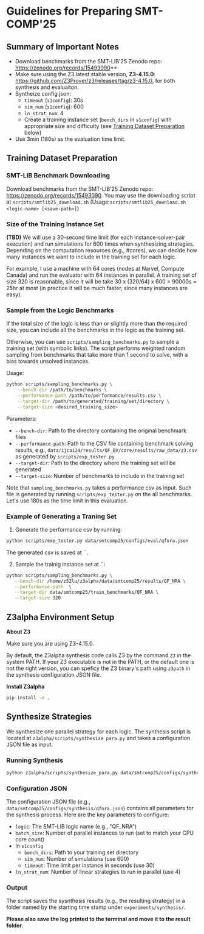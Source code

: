 # Guidelines for Preparing SMT-COMP'25

## Summary of Important Notes

* Download benchmarks from the SMT-LIB'25 Zenodo repo: https://zenodo.org/records/15493090**
* Make sure using the Z3 latest stable version, **Z3-4.15.0**: https://github.com/Z3Prover/z3/releases/tag/z3-4.15.0, for both synthesis and evaluaiton.
* Syntheize config json:
    - `timeout` (`s1config`): 30s
    - `sim_num` (`s1config`): 600
    - `ln_strat_num`: 4
    - Create a training instance set (`bench_dirs` in `s1config`) with appropriate size and difficulty (see [Training Dataset Preparation](#training-dataset-preparation) below)
* Use 3min (180s) as the evaluation time limit.


## Training Dataset Preparation

### SMT-LIB Benchmark Downloading

Download benchmarks from the SMT-LIB'25 Zenodo repo: https://zenodo.org/records/15493090.
You may use the downloading script at `scripts/smtlib25_download.sh` 
(Usage:`scripts/smtlib25_download.sh <logic-name> [<save-path>]`)

### Size of the Training Instance Set

**(TBD)** We will use a 30-second time limit (for each instance-solver-pair execution)
and run simulations for 600 times when synthesizing strategies. 
Depending on the computation resources (e.g., #cores), we can decide how many instances we want to include in the training set for each logic.

For example, I use a machine with 64 cores (nodes at Narvel, Compute Canada)
and run the evaluator with 64 instances in parallel.
A training set of size 320 is reasonable, since it will be take 
30 x (320/64) x 600 = 90000s = 25hr at most (in practice it will be much faster, since many instances are easy). 

### Sample from the Logic Benchmarks

If the total size of the logic is less than or slightly more than the required size, you can include all the benchmarks in the logic as the training set. 

Otherwise, you can use `scripts/sampling_benchmarks.py` to sample a training set (with symbolic links). The script performs weighted random sampling from benchmarks that take more than 1 second to solve, with a bias towards unsolved instances.

Usage:
```bash
python scripts/sampling_benchmarks.py \
    --bench-dir /path/to/benchmarks \
    --performance-path /path/to/performance/results.csv \
    --target-dir /path/to/generated/training/set/directory \
    --target-size <desired_training_size>
```

Parameters:
- `--bench-dir`: Path to the directory containing the original benchmark files
- `--performance-path`: Path to the CSV file containing benchmark solving results, e.g., `data/ijcai24/results/QF_BV/core/results/raw_data/z3.csv` as generated by `scripts/exp_tester.py`
- `--target-dir`: Path to the directory where the training set will be generated
- `--target-size`: Number of benchmarks to include in the training set

Note that `sampling_benchmarks.py` takes a performance csv as input. 
Such file is generated by running `scripts/exp_tester.py` on the all benchmarks. 
Let's use 180s as the time limit in this evaluation.

### Example of Generating a Traning Set

 1. Generate the performance csv by running:

 ```bash
 python scripts/exp_tester.py data/smtcomp25/configs/eval/qfnra.json
 ```

The generated csv is saved at ``.

 2. Sample the trainig instance set at ``:

 ```bash
python scripts/sampling_benchmarks.py \
    --bench-dir /home/z52lu/z3alpha/data/smtcomp25/results/QF_NRA \
    --performance-path  \
    --target-dir data/smtcomp25/train_benchmarks/QF_NRA \
    --target-size 320
```

## Z3alpha Environment Setup

**About Z3**

Make sure you are using Z3-4.15.0. 

By default, the Z3alpha synthesis code calls Z3 by the command `Z3` in the system PATH. 
If your Z3 executable is not in the PATH, or the default one is not the right version, you can speficy the Z3 binary's path using `z3path` in the synthesis configuration JSON file.

**Install Z3alpha**

```bash
pip install -e .
```

## Synthesize Strategies

We synthesize one parallel strategy for each logic. The synthesis script is located at `z3alpha/scripts/synthesize_para.py` and takes a configuration JSON file as input.

### Running Synthesis

```bash
python z3alpha/scripts/synthesize_para.py data/smtcomp25/configs/synthesis/qfnra.json
```

### Configuration JSON

The configuration JSON file (e.g., `data/smtcomp25/configs/synthesis/qfnra.json`) contains all parameters for the synthesis process. Here are the key parameters to configure:

* `logic`: The SMT-LIB logic name (e.g., "QF_NRA")
* `batch_size`: Number of parallel instances to run (set to match your CPU core count)
* In `s1config`
  * `bench_dirs`: Path to your training set directory
  * `sim_num`: Number of simulations (use 600)
  * `timeout`: Time limit per instance in seconds (use 30)
* `ln_strat_num`: Number of linear strategies to run in parallel (use 4)

### Output

The script saves the sysnthesis results (e.g., the resulting strategy) in a folder named by the starting time stamp under `experiments/synthesis/`.

**Please also save the log printed to the terminal and move it to the result folder.** 



